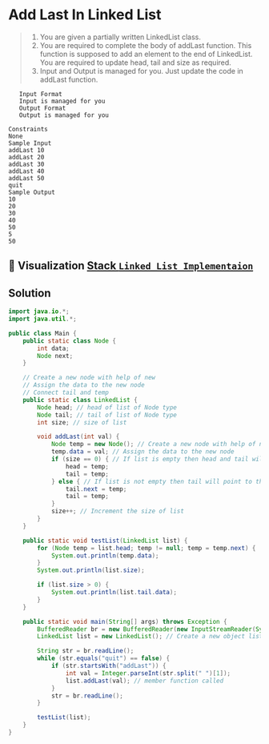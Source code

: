 # Add Last In Linked List

> 1. You are given a partially written LinkedList class.
> 2. You are required to complete the body of addLast function. This function is supposed to add an element to the end of LinkedList. You are required to update head, tail and size as required.
> 3. Input and Output is managed for you. Just update the code in addLast function.

```
   Input Format
   Input is managed for you
   Output Format
   Output is managed for you

Constraints
None
Sample Input
addLast 10
addLast 20
addLast 30
addLast 40
addLast 50
quit
Sample Output
10
20
30
40
50
5
50
```

## 🌟 Visualization [Stack `Linked List Implementaion`](https://www.cs.usfca.edu/~galles/visualization/StackLL.html)

## Solution

```java
import java.io.*;
import java.util.*;

public class Main {
    public static class Node {
        int data;
        Node next;
    }

    // Create a new node with help of new
    // Assign the data to the new node
    // Connect tail and temp
    public static class LinkedList {
        Node head; // head of list of Node type
        Node tail; // tail of list of Node type
        int size; // size of list

        void addLast(int val) {
            Node temp = new Node(); // Create a new node with help of new
            temp.data = val; // Assign the data to the new node
            if (size == 0) { // If list is empty then head and tail will point to the same node
                head = temp;
                tail = temp;
            } else { // If list is not empty then tail will point to the new node
                tail.next = temp;
                tail = temp;
            }
            size++; // Increment the size of list
        }
    }

    public static void testList(LinkedList list) {
        for (Node temp = list.head; temp != null; temp = temp.next) {
            System.out.println(temp.data);
        }
        System.out.println(list.size);

        if (list.size > 0) {
            System.out.println(list.tail.data);
        }
    }

    public static void main(String[] args) throws Exception {
        BufferedReader br = new BufferedReader(new InputStreamReader(System.in));
        LinkedList list = new LinkedList(); // Create a new object list, got a its memory at heap

        String str = br.readLine();
        while (str.equals("quit") == false) {
            if (str.startsWith("addLast")) {
                int val = Integer.parseInt(str.split(" ")[1]);
                list.addLast(val); // member function called
            }
            str = br.readLine();
        }

        testList(list);
    }
}
```
